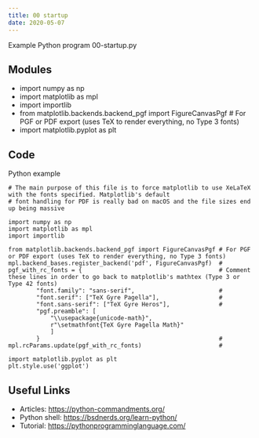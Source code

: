 ```yaml
---
title: 00 startup
date: 2020-05-07
---
```

Example Python program 00-startup.py

## Modules

* import numpy as np
* import matplotlib as mpl
* import importlib
* from matplotlib.backends.backend_pgf import FigureCanvasPgf # For PGF or PDF export (uses TeX to render everything, no Type 3 fonts)
* import matplotlib.pyplot as plt

## Code

Python example

    # The main purpose of this file is to force matplotlib to use XeLaTeX with the fonts specified. Matplotlib's default
    # font handling for PDF is really bad on macOS and the file sizes end up being massive
    
    import numpy as np
    import matplotlib as mpl
    import importlib
    
    from matplotlib.backends.backend_pgf import FigureCanvasPgf # For PGF or PDF export (uses TeX to render everything, no Type 3 fonts)
    mpl.backend_bases.register_backend('pdf', FigureCanvasPgf)  #
    pgf_with_rc_fonts = {                                       # Comment these lines in order to go back to matplotlib's mathtex (Type 3 or Type 42 fonts)
            "font.family": "sans-serif",                        #
            "font.serif": ["TeX Gyre Pagella"],                 #
            "font.sans-serif": ["TeX Gyre Heros"],              #
            "pgf.preamble": [
                "\\usepackage{unicode-math}",
                r"\setmathfont{TeX Gyre Pagella Math}"
                ]
            }                                                   #
    mpl.rcParams.update(pgf_with_rc_fonts)                      #
    
    import matplotlib.pyplot as plt
    plt.style.use('ggplot')
    

## Useful Links

- Articles: https://python-commandments.org/
- Python shell: https://bsdnerds.org/learn-python/
- Tutorial: https://pythonprogramminglanguage.com/
